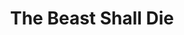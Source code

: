---
title: "The Beast Shall Die"
year: 1959
rating: 4
stars: "★★★★"
rewatched: false
permalink: "the-beast-shall-die-1959"
watched_on: 2023-12-31
---
